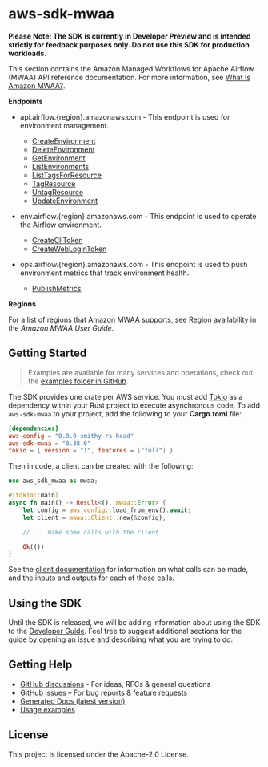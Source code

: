 # aws-sdk-mwaa

**Please Note: The SDK is currently in Developer Preview and is intended strictly for
feedback purposes only. Do not use this SDK for production workloads.**

This section contains the Amazon Managed Workflows for Apache Airflow (MWAA) API reference documentation. For more information, see [What Is Amazon MWAA?](https://docs.aws.amazon.com/mwaa/latest/userguide/what-is-mwaa.html).

__Endpoints__
  - api.airflow.{region}.amazonaws.com - This endpoint is used for environment management.
    - [CreateEnvironment](https://docs.aws.amazon.com/mwaa/latest/API/API_CreateEnvironment.html)
    - [DeleteEnvironment](https://docs.aws.amazon.com/mwaa/latest/API/API_DeleteEnvironment.html)
    - [GetEnvironment](https://docs.aws.amazon.com/mwaa/latest/API/API_GetEnvironment.html)
    - [ListEnvironments](https://docs.aws.amazon.com/mwaa/latest/API/API_ListEnvironments.html)
    - [ListTagsForResource](https://docs.aws.amazon.com/mwaa/latest/API/API_ListTagsForResource.html)
    - [TagResource](https://docs.aws.amazon.com/mwaa/latest/API/API_TagResource.html)
    - [UntagResource](https://docs.aws.amazon.com/mwaa/latest/API/API_UntagResource.html)
    - [UpdateEnvironment](https://docs.aws.amazon.com/mwaa/latest/API/API_UpdateEnvironment.html)

  - env.airflow.{region}.amazonaws.com - This endpoint is used to operate the Airflow environment.
    - [CreateCliToken](https://docs.aws.amazon.com/mwaa/latest/API/API_CreateCliToken.html )
    - [CreateWebLoginToken](https://docs.aws.amazon.com/mwaa/latest/API/API_CreateWebLoginToken.html)

  - ops.airflow.{region}.amazonaws.com - This endpoint is used to push environment metrics that track environment health.
    - [PublishMetrics](https://docs.aws.amazon.com/mwaa/latest/API/API_PublishMetrics.html )

__Regions__

For a list of regions that Amazon MWAA supports, see [Region availability](https://docs.aws.amazon.com/mwaa/latest/userguide/what-is-mwaa.html#regions-mwaa) in the _Amazon MWAA User Guide_.

## Getting Started

> Examples are available for many services and operations, check out the
> [examples folder in GitHub](https://github.com/awslabs/aws-sdk-rust/tree/main/examples).

The SDK provides one crate per AWS service. You must add [Tokio](https://crates.io/crates/tokio)
as a dependency within your Rust project to execute asynchronous code. To add `aws-sdk-mwaa` to
your project, add the following to your **Cargo.toml** file:

```toml
[dependencies]
aws-config = "0.0.0-smithy-rs-head"
aws-sdk-mwaa = "0.38.0"
tokio = { version = "1", features = ["full"] }
```

Then in code, a client can be created with the following:

```rust
use aws_sdk_mwaa as mwaa;

#[tokio::main]
async fn main() -> Result<(), mwaa::Error> {
    let config = aws_config::load_from_env().await;
    let client = mwaa::Client::new(&config);

    // ... make some calls with the client

    Ok(())
}
```

See the [client documentation](https://docs.rs/aws-sdk-mwaa/latest/aws_sdk_mwaa/client/struct.Client.html)
for information on what calls can be made, and the inputs and outputs for each of those calls.

## Using the SDK

Until the SDK is released, we will be adding information about using the SDK to the
[Developer Guide](https://docs.aws.amazon.com/sdk-for-rust/latest/dg/welcome.html). Feel free to suggest
additional sections for the guide by opening an issue and describing what you are trying to do.

## Getting Help

* [GitHub discussions](https://github.com/awslabs/aws-sdk-rust/discussions) - For ideas, RFCs & general questions
* [GitHub issues](https://github.com/awslabs/aws-sdk-rust/issues/new/choose) – For bug reports & feature requests
* [Generated Docs (latest version)](https://awslabs.github.io/aws-sdk-rust/)
* [Usage examples](https://github.com/awslabs/aws-sdk-rust/tree/main/examples)

## License

This project is licensed under the Apache-2.0 License.

